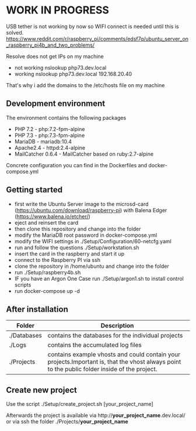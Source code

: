 # WORK IN PROGRESS

USB tether is not working by now so WIFI connect is needed until this is solved. https://www.reddit.com/r/raspberry_pi/comments/edsf7q/ubuntu_server_on_raspberry_pi4b_and_two_problems/

Resolve does not get IPs on my machine

- not working nslookup php73.dev.local
- working nslookup php73.dev.local 192.168.20.40

That's why i add the domains to the /etc/hosts file on my machine

## Development environment

The environment contains the following packages

- PHP 7.2 - php:7.2-fpm-alpine
- PHP 7.3 - php:7.3-fpm-alpine
- MariaDB - mariadb:10.4
- Apache2.4 - httpd:2.4-alpine
- MailCatcher  0.6.4 - MailCatcher based on ruby:2.7-alpine

Concrete configuration you can find in the Dockerfiles and docker-compose.yml

## Getting started

- first write the Ubuntu Server image to the microsd-card (https://ubuntu.com/download/raspberry-pi) with Balena Edger (https://www.balena.io/etcher/)
- eject and reinsert the card
- then clone this repository and change into the folder
- modify the MariaDB root password in docker-compose.yml
- modify the WIFI settings in ./Setup/Configuration/60-netcfg.yaml
- run and follow the questions ./Setup/workstation.sh
- insert the card in the raspberry and start it up
- connect to the Raspberry PI via ssh
- clone the repository in /home/ubuntu and change into the folder
- run ./Setup/raspberry4b.sh
- IF you have an Argon One Case run ./Setup/argon1.sh to install control scripts
- run docker-compose up -d

## After installation

| Folder      | Description                                                                                                                                   |
|-------------|-----------------------------------------------------------------------------------------------------------------------------------------------|
| ./Databases | contains the databases for the individual projects                                                                                            |
| ./Logs      | contains the accumulated log files                                                                                                            |
| ./Projects  | contains example vhosts and could contain your projects.Important is, that the vhost always point to the public folder inside of the project. | 

## Create new project

Use the script ./Setup/create_project.sh [your_project_name]

Afterwards the project is available via http://**your_project_name**.dev.local/ or via ssh
the folder ./Projects/**your_project_name**
